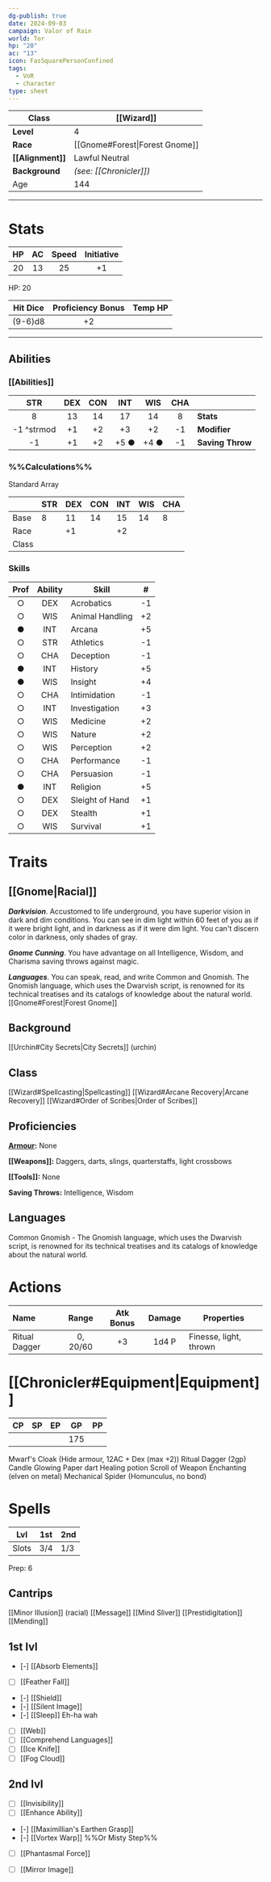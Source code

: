 ```yaml
---
dg-publish: true
date: 2024-09-03
campaign: Valor of Rain
world: Tor
hp: "20"
ac: "13"
icon: FasSquarePersonConfined
tags:
  - VoR
  - character
type: sheet
---
```


| **Class**         | [[Wizard]]                     |
| ----------------- | ------------------------------ |
| **Level**         | 4                              |
| **Race**          | [[Gnome#Forest\|Forest Gnome]] |
| **[[Alignment]]** | Lawful Neutral                 |
| **Background**    | *(see: [[Chronicler]])*        |
| Age               | 144                            |

--- 
# Stats 
| HP  | AC  | Speed | Initiative |
| :-: | :-: | :---: | :--------: |
| 20  | 13  |  25   |     +1     |
HP: 20

| Hit Dice | Proficiency Bonus | Temp HP |
| :------: | :---------------: | :-----: |
| (9-6)d8  |        +2         |         |

--- 
## Abilities 
### [[Abilities]] 
|    STR     | DEX | CON | INT  | WIS  | CHA |                  |
| :--------: | :-: | :-: | :--: | :--: | :-: | ---------------- |
|     8      | 13  | 14  |  17  |  14  |  8  | **Stats**        |
| -1 ^strmod | +1  | +2  |  +3  |  +2  | -1  | **Modifier**     |
|     -1     | +1  | +2  | +5 ● | +4 ● | -1  | **Saving Throw** |
### %%Calculations%%
Standard Array

|       | STR | DEX | CON | INT | WIS | CHA |
| ----- | --- | --- | --- | --- | --- | --- |
| Base  | 8   | 11  | 14  | 15  | 14  | 8   |
| Race  |     | +1  |     | +2  |     |     |
| Class |     |     |     |     |     |     | 

### Skills 
| Prof | Ability | Skill           | \#  |
| :--: | :-----: | --------------- | :-: |
|  ○   |   DEX   | Acrobatics      | -1  |
|  ○   |   WIS   | Animal Handling | +2  |
|  ●   |   INT   | Arcana          | +5  |
|  ○   |   STR   | Athletics       | -1  |
|  ○   |   CHA   | Deception       | -1  |
|  ●   |   INT   | History         | +5  |
|  ●   |   WIS   | Insight         | +4  |
|  ○   |   CHA   | Intimidation    | -1  |
|  ○   |   INT   | Investigation   | +3  |
|  ○   |   WIS   | Medicine        | +2  |
|  ○   |   WIS   | Nature          | +2  |
|  ○   |   WIS   | Perception      | +2  |
|  ○   |   CHA   | Performance     | -1  |
|  ○   |   CHA   | Persuasion      | -1  |
|  ●   |   INT   | Religion        | +5  |
|  ○   |   DEX   | Sleight of Hand | +1  |
|  ○   |   DEX   | Stealth         | +1  |
|  ○   |   WIS   | Survival        | +1  |

# Traits 
## [[Gnome|Racial]]
***Darkvision***. Accustomed to life underground, you have superior vision in dark and dim conditions. You can see in dim light within 60 feet of you as if it were bright light, and in darkness as if it were dim light. You can't discern color in darkness, only shades of gray.

***Gnome Cunning***. You have advantage on all Intelligence, Wisdom, and Charisma saving throws against magic.

***Languages***. You can speak, read, and write Common and Gnomish. The Gnomish language, which uses the Dwarvish script, is renowned for its technical treatises and its catalogs of knowledge about the natural world.
[[Gnome#Forest|Forest Gnome]]
## Background
[[Urchin#City Secrets|City Secrets]] (urchin)
## Class
[[Wizard#Spellcasting|Spellcasting]]
[[Wizard#Arcane Recovery|Arcane Recovery]]
[[Wizard#Order of Scribes|Order of Scribes]]

## Proficiencies
**[Armour](Armor.md):** None

**[[Weapons]]:** Daggers, darts, slings, quarterstaffs, light crossbows

**[[Tools]]:** None

**Saving Throws:** Intelligence, Wisdom

## Languages 
Common
Gnomish - The Gnomish language, which uses the Dwarvish script, is renowned for its technical treatises and its catalogs of knowledge about the natural world.

# Actions 
| Name          |  Range   | Atk Bonus | Damage | Properties             |
| :------------ | :------: | :-------: | :----: | ---------------------- |
| Ritual Dagger | 0, 20/60 |    +3     | 1d4 P  | Finesse, light, thrown |


# [[Chronicler#Equipment|Equipment]]

| CP  | SP  | EP  | GP  | PP  |
| :-: | :-: | :-: | :-: | :-: |
|     |     |     | 175 |     |
Mwarf's Cloak (Hide armour, 12AC + Dex (max +2))
Ritual Dagger (2gp)
Candle
Glowing Paper dart
Healing potion
Scroll of Weapon Enchanting (elven on metal)
Mechanical Spider (Homunculus, no bond)
# Spells
| Lvl   | 1st | 2nd |
| ----- | --- | --- |
| Slots | 3/4 | 1/3 |
Prep: 6
## Cantrips
[[Minor Illusion]] (racial)
[[Message]]
[[Mind Sliver]]
[[Prestidigitation]]
[[Mending]]
## 1st lvl
 - [-] [[Absorb Elements]]
 - [ ] [[Feather Fall]]
 - [-] [[Shield]]
 - [-] [[Silent Image]]
 - [-] [[Sleep]] Eh-ha wah
 - [ ] [[Web]]
 - [ ] [[Comprehend Languages]]
 - [ ] [[Ice Knife]]
 - [ ] [[Fog Cloud]]

## 2nd lvl
 - [ ] [[Invisibility]]
 - [ ] [[Enhance Ability]]
 - [-] [[Maximillian's Earthen Grasp]]
 - [-] [[Vortex Warp]]  %%Or Misty Step%%
 - [ ] [[Phantasmal Force]]
 - [ ] [[Mirror Image]]
 